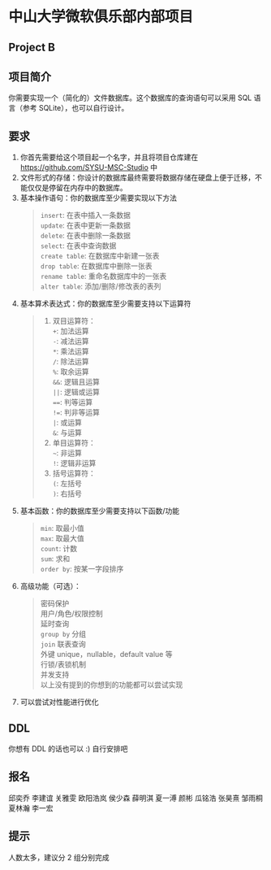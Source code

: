 # 中山大学微软俱乐部内部项目
## Project B

## 项目简介
你需要实现一个（简化的）文件数据库。这个数据库的查询语句可以采用 SQL 语言（参考 SQLite），也可以自行设计。

## 要求
1. 你首先需要给这个项目起一个名字，并且将项目仓库建在 https://github.com/SYSU-MSC-Studio 中
2. 文件形式的存储：你设计的数据库最终需要将数据存储在硬盘上便于迁移，不能仅仅是停留在内存中的数据库。
3. 基本操作语句：你的数据库至少需要实现以下方法
   > `insert`: 在表中插入一条数据  
   > `update`: 在表中更新一条数据  
   > `delete`: 在表中删除一条数据  
   > `select`: 在表中查询数据  
   > `create table`: 在数据库中新建一张表  
   > `drop table`: 在数据库中删除一张表  
   > `rename table`: 重命名数据库中的一张表  
   > `alter table`: 添加/删除/修改表的表列  
4. 基本算术表达式：你的数据库至少需要支持以下运算符
   > 1. 双目运算符：  
   > `+`: 加法运算  
   > `-`: 减法运算  
   > `*`: 乘法运算  
   > `/`: 除法运算  
   > `%`: 取余运算  
   > `&&`: 逻辑且运算  
   > `||`: 逻辑或运算  
   > `==`: 判等运算  
   > `!=`: 判非等运算  
   > `|`: 或运算  
   > `&`: 与运算  
   > 2. 单目运算符：  
   > `~`: 非运算  
   > `!`: 逻辑非运算  
   > 3. 括号运算符：  
   > `(`: 左括号  
   > `)`: 右括号  
5. 基本函数：你的数据库至少需要支持以下函数/功能
   > `min`: 取最小值  
   > `max`: 取最大值  
   > `count`: 计数  
   > `sum`: 求和  
   > `order by`: 按某一字段排序  
6. 高级功能（可选）：
   > 密码保护  
   > 用户/角色/权限控制  
   > 延时查询  
   > `group by` 分组  
   > `join` 联表查询  
   > 外键
   > unique，nullable，default value 等  
   > 行锁/表锁机制  
   > 并发支持  
   > 以上没有提到的你想到的功能都可以尝试实现
7. 可以尝试对性能进行优化

## DDL
你想有 DDL 的话也可以 :) 自行安排吧

## 报名
邱奕乔
李建谊
关雅雯
欧阳浩岚
侯少森
薛明淇
夏一溥
颜彬
瓜铭浩
张昊熹
邹雨桐
夏林瀚
李一宏

## 提示
人数太多，建议分 2 组分别完成
